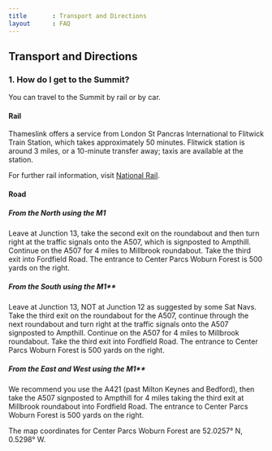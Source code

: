 ```yaml
---
title       : Transport and Directions
layout      : FAQ
---
```



## Transport and Directions

### 1. How do I get to the Summit?

You can travel to the Summit by rail or by car.

#### Rail

Thameslink offers a service from London St Pancras International to Flitwick Train Station, which takes approximately 50 minutes. Flitwick station is around 3 miles, or a 10-minute transfer away; taxis are available at the station.

For further rail information, visit [National Rail](http://www.nationalrail.co.uk).

#### Road

##### From the North using the M1

Leave at Junction 13, take the second exit on the roundabout and then turn right at the traffic signals onto the A507, which is signposted to Ampthill. Continue on the A507 for 4 miles to Millbrook roundabout. Take the third exit into Fordfield Road. The entrance to Center Parcs Woburn Forest is 500 yards on the right.

##### From the South using the M1**

Leave at Junction 13, NOT at Junction 12 as suggested by some Sat Navs. Take the third exit on the roundabout for the A507, continue through the next roundabout and turn right at the traffic signals onto the A507 signposted to Ampthill. Continue on the A507 for 4 miles to Millbrook roundabout. Take the third exit into Fordfield Road. The entrance to Center Parcs Woburn Forest is 500 yards on the right.

##### From the East and West using the M1**

We recommend you use the A421 (past Milton Keynes and Bedford), then take the A507 signposted to Ampthill for 4 miles taking the third exit at Millbrook roundabout into Fordfield Road. The entrance to Center Parcs Woburn Forest is 500 yards on the right.

The map coordinates for Center Parcs Woburn Forest are 52.0257° N, 0.5298° W.
